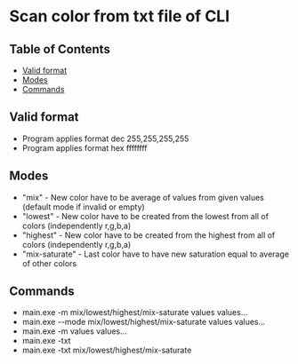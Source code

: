 # Scan color from txt file of CLI

## Table of Contents

- [Valid format](#Valid-format)
- [Modes](#Modes)
- [Commands](#Commands)

## Valid format

- Program applies format dec 255,255,255,255
- Program applies format hex ffffffff

## Modes

- "mix" - New color have to be average of values from given values (default mode if invalid or empty)
- "lowest" - New color have to be created from the lowest from all of colors (independently r,g,b,a)
- "highest" - New color have to be created from the highest from all of colors (independently r,g,b,a)
- "mix-saturate" - Last color have to have new saturation equal to average of other colors

## Commands

- main.exe -m mix/lowest/highest/mix-saturate values values...
- main.exe --mode mix/lowest/highest/mix-saturate values values...
- main.exe -m values values...
- main.exe -txt
- main.exe -txt mix/lowest/highest/mix-saturate